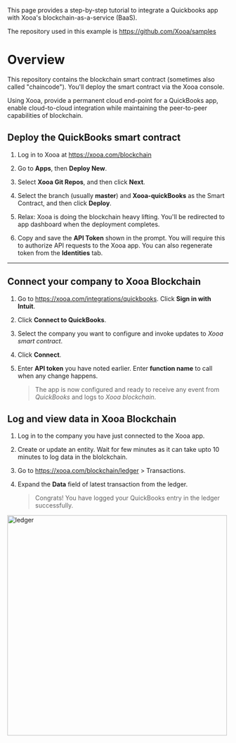 
This page provides a step-by-step tutorial to integrate a Quickbooks app with Xooa's blockchain-as-a-service (BaaS).

The repository used in this example is <https://github.com/Xooa/samples>

# Overview

This repository contains the blockchain smart contract (sometimes also called "chaincode"). You'll deploy the smart contract via the Xooa console.

Using Xooa, provide a permanent cloud end-point for a QuickBooks app, enable cloud-to-cloud integration while maintaining the peer-to-peer capabilities of blockchain.

## Deploy the QuickBooks smart contract 

 
1. Log in to Xooa at <https://xooa.com/blockchain>

2. Go to **Apps**, then **Deploy New**.

3. Select **Xooa Git Repos**, and then click **Next**.

4. Select the branch (usually **master**) and **Xooa-quickBooks** as the Smart Contract, and then click **Deploy**.

5. Relax:  Xooa is doing the blockchain heavy lifting. You'll be redirected to app dashboard when the deployment completes.

6. Copy and save the **API Token** shown in the prompt. You will require this to authorize API requests to the Xooa app. You can also regenerate token from the **Identities** tab.

___

## Connect your company to Xooa Blockchain

1. Go to <https://xooa.com/integrations/quickbooks>. Click **Sign in with Intuit**.

2. Click **Connect to QuickBooks**.

3. Select the company you want to configure and invoke updates to *Xooa smart contract*.

4. Click **Connect**.

5. Enter **API token** you have noted earlier. Enter **function name** to call when any change happens.

	> The app is now configured and ready to receive any event from *QuickBooks* and logs to *Xooa blockchain*.

## Log and view data in Xooa Blockchain

1. Log in to the company you have just connected to the Xooa app.

2. Create or update an entity. Wait for few minutes as it can take upto 10 minutes to log data in the blolckchain.

3. Go to <https://xooa.com/blockchain/ledger> > Transactions.

4. Expand the **Data** field of latest transaction from the ledger.

	> Congrats! You have logged your QuickBooks entry in the ledger successfully.

<img src="https://github.com/Xooa/samples/blob/master/images/qb_ledger.png" alt="ledger" width="500px"/>